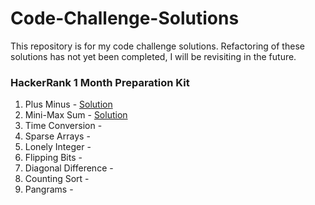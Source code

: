 # Code-Challenge-Solutions

This repository is for my code challenge solutions. Refactoring of these solutions has not yet been completed, I will be revisiting in the future.

### HackerRank 1 Month Preparation Kit

1. Plus Minus - [Solution](solutions/plus_minus.py)
2. Mini-Max Sum - [Solution](solutions/mini_max.py)
3. Time Conversion - 
4. Sparse Arrays - 
5. Lonely Integer - 
6. Flipping Bits - 
7. Diagonal Difference - 
8. Counting Sort - 
9. Pangrams - 